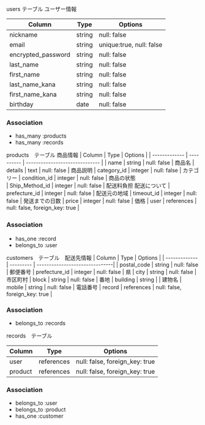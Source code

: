 users テーブル  ユーザー情報
  
| Column             | Type   | Options                  |
| ------------------ | -----  | -------------------------|
| nickname           | string | null: false              | ニックネーム
| email              | string | unique:true, null: false | メールアドレス
| encrypted_password | string | null: false              | パスワード
| last_name          | string | null: false              | 姓
| first_name	       | string | null: false              | 名
| last_name_kana     | string | null: false              | 姓カナ
| first_name_kana	   | string | null: false              | 名カナ
| birthday           | date   | null: false              | 生年月日

### Association
- has_many :products
- has_many :records

products　テーブル 商品情報
| Column         | Type       | Options                        |
| -------------  | ---------- | ------------------------------ |
| name           | string     | null: false                    | 商品名
| details        | text       | null: false                    | 商品説明
| category_id    | integer    | null: false                    | カテゴリー
| condition_id   | integer    | null: false                    | 商品の状態   
| Ship_Method_id | integer    | null: false                    | 配送料負担         配送について
| prefecture_id  | integer    | null: false                    | 配送元の地域
| timeout_id     | integer    | null: false                    | 発送までの日数
| price          | integer    | null: false                    | 価格
| user           | references | null: false, foreign_key: true |
### Association　
- has_one :record
- belongs_to :user




customers　テーブル　配送先情報
| Column         | Type       | Options                        |
| -------------  | ---------  | -------------------------------|
| postal_code    | string     | null: false                    | 郵便番号
| prefecture_id  | integer    | null: false                    | 県
| city           | string     | null: false                    | 市区町村
| block          | string     | null: false                    | 番地
| building       | string     |                                | 建物名
| mobile         | string     | null: false                    | 電話番号
| record         | references | null: false, foreign_key: true |


### Association
- belongs_to :records





records　テーブル

| Column  | Type       | Options                        |
| ------- | --------   |--------------------------------|
| user    | references | null: false, foreign_key: true |誰が買うか
| product | references | null: false, foreign_key: true |商品名

### Association
- belongs_to :user
- belongs_to :product
- has_one :customer
